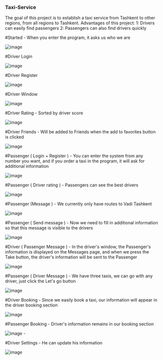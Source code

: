 <h3>Taxi-Service</h3>

The goal of this project is to establish a taxi service from Tashkent to other regions, from all regions to Tashkent.
Advantages of this project:
1: Drivers can easily find passengers
2: Passengers can also find drivers quickly

#Started - When you enter the program, it asks us who we are

![image](https://github.com/SamandarYigitaliyev/Taxi-service.WPF/assets/121451433/6e91db40-ce3a-489b-9089-51c861f3a0b3)

#Driver Login 

![image](https://github.com/SamandarYigitaliyev/Taxi-service.WPF/assets/121451433/8125ef31-236a-4612-bbf7-65af9fe9e0ff)

#Driver Register 

![image](https://github.com/SamandarYigitaliyev/Taxi-service.WPF/assets/121451433/dfe83bfb-f480-4b13-8486-429cae760de2)

#Driver Window

![image](https://github.com/SamandarYigitaliyev/Taxi-service.WPF/assets/121451433/b05da6d8-2892-42de-9f79-073ea77a6349)

#Driver Rating - Sorted by driver score

![image](https://github.com/SamandarYigitaliyev/Taxi-service.WPF/assets/121451433/3d0b5ca9-561d-4d9f-9ed5-8b5565ac5193)

#Driver Friends - Will be added to Friends when the add to favorites button is clicked

![image](https://github.com/SamandarYigitaliyev/Taxi-service.WPF/assets/121451433/3f5dee83-69a5-43f1-9017-11159d41fe12)

#Passenger ( Login + Register ) - You can enter the system from any number you want, and if you order a taxi in the program, it will ask for additional information

![image](https://github.com/SamandarYigitaliyev/Taxi-service.WPF/assets/121451433/7a9e87ff-ad03-4c72-bd40-e9bc5efc0fbe)

#Passenger ( Driver rating ) - Passengers can see the best drivers

![image](https://github.com/SamandarYigitaliyev/Taxi-service.WPF/assets/121451433/53c0d72d-afa4-4936-9168-f307d06213d6)

#Passenger (Message ) - We currently only have routes to Vadi Tashkent

![image](https://github.com/SamandarYigitaliyev/Taxi-service.WPF/assets/121451433/a34dcca5-986e-466c-b76c-192fa414aeef)

#Passenger ( Send message ) - Now we need to fill in additional information so that this message is visible to the drivers

![image](https://github.com/SamandarYigitaliyev/Taxi-service.WPF/assets/121451433/ed31bf2e-d2b9-4647-8a2b-f40a2274ea89)

#Driver ( Passenger Message ) - In the driver's window, the Passenger's information is displayed on the Messages page, and when we press the Take button, the driver's information will be sent to the Passenger

![image](https://github.com/SamandarYigitaliyev/Taxi-service.WPF/assets/121451433/2544616f-fba6-4793-9782-e8491ff78028)

#Passenger ( Driver Message ) - We have three taxis, we can go with any driver, just click the Let's go button

![image](https://github.com/SamandarYigitaliyev/Taxi-service.WPF/assets/121451433/3851c877-e245-4bad-8504-7bc2d6b8db72)

#Driver Booking - Since we easily book a taxi, our information will appear in the driver booking section

![image](https://github.com/SamandarYigitaliyev/Taxi-service.WPF/assets/121451433/04e326f6-e1d0-4aad-a269-1c481a5544fa)

#Passenger Booking - Driver's information remains in our booking section

![image](https://github.com/SamandarYigitaliyev/Taxi-service.WPF/assets/121451433/e6c5a0f6-fbc4-4a9f-8192-3443493ced46) - 

#Driver Settings - He can update his information

![image](https://github.com/SamandarYigitaliyev/Taxi-service.WPF/assets/121451433/f2b28063-108d-4423-b997-1c6e1e7b5bfd)























